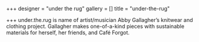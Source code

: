 +++
designer = "under the rug"
gallery = []
title = "under-the-rug"

+++
under.the.rug is name of artist/musician Abby Gallagher’s knitwear and clothing project. Gallagher makes one-of-a-kind pieces with sustainable materials for herself, her friends, and Café Forgot.